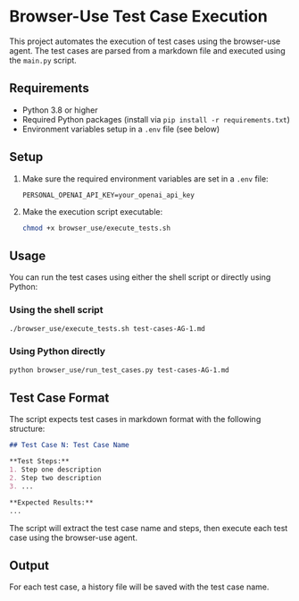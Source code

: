 # Browser-Use Test Case Execution

This project automates the execution of test cases using the browser-use agent. The test cases are parsed from a markdown file and executed using the `main.py` script.

## Requirements

- Python 3.8 or higher
- Required Python packages (install via `pip install -r requirements.txt`)
- Environment variables setup in a `.env` file (see below)

## Setup

1. Make sure the required environment variables are set in a `.env` file:
   ```
   PERSONAL_OPENAI_API_KEY=your_openai_api_key
   ```

2. Make the execution script executable:
   ```bash
   chmod +x browser_use/execute_tests.sh
   ```

## Usage

You can run the test cases using either the shell script or directly using Python:

### Using the shell script

```bash
./browser_use/execute_tests.sh test-cases-AG-1.md
```

### Using Python directly

```bash
python browser_use/run_test_cases.py test-cases-AG-1.md
```

## Test Case Format

The script expects test cases in markdown format with the following structure:

```markdown
## Test Case N: Test Case Name

**Test Steps:**
1. Step one description
2. Step two description
3. ...

**Expected Results:**
...
```

The script will extract the test case name and steps, then execute each test case using the browser-use agent.

## Output

For each test case, a history file will be saved with the test case name.

